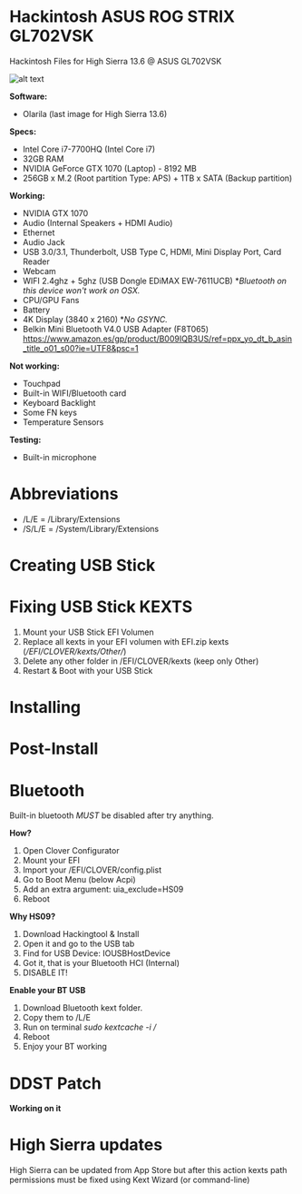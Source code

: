 # Hackintosh ASUS ROG STRIX GL702VSK
Hackintosh Files for High Sierra 13.6 @ ASUS GL702VSK

![alt text](https://raw.githubusercontent.com/zubenelakrab/Hackintosh_ASUS_GL702VSK/master/About.jpeg)

**Software:**
* Olarila (last image for High Sierra 13.6)

**Specs:**
* Intel Core i7-7700HQ (Intel Core i7)
* 32GB RAM
* NVIDIA GeForce GTX 1070 (Laptop) - 8192 MB
* 256GB x M.2 (Root partition Type: APS) + 1TB x SATA (Backup partition)

**Working:**
* NVIDIA GTX 1070
* Audio (Internal Speakers + HDMI Audio)
* Ethernet
* Audio Jack
* USB 3.0/3.1, Thunderbolt, USB Type C, HDMI, Mini Display Port, Card Reader
* Webcam
* WIFI 2.4ghz + 5ghz (USB Dongle EDiMAX EW-7611UCB) **Bluetooth on this device won't work on OSX.*
* CPU/GPU Fans
* Battery
* 4K Display (3840 x 2160) **No GSYNC.*
* Belkin Mini Bluetooth V4.0 USB Adapter (F8T065)
https://www.amazon.es/gp/product/B009IQB3US/ref=ppx_yo_dt_b_asin_title_o01_s00?ie=UTF8&psc=1

**Not working:**
* Touchpad
* Built-in WIFI/Bluetooth card
* Keyboard Backlight
* Some FN keys
* Temperature Sensors

**Testing:**
* Built-in microphone

# Abbreviations
* /L/E = /Library/Extensions
* /S/L/E = /System/Library/Extensions

# Creating USB Stick

# Fixing USB Stick KEXTS

1. Mount your USB Stick EFI Volumen
2. Replace all kexts in your EFI volumen with EFI.zip kexts (*/EFI/CLOVER/kexts/Other/*)
3. Delete any other folder in /EFI/CLOVER/kexts (keep only Other)
4. Restart & Boot with your USB Stick

# Installing


# Post-Install

# Bluetooth

Built-in bluetooth *MUST* be disabled after try anything.

**How?**
1. Open Clover Configurator
2. Mount your EFI
3. Import your /EFI/CLOVER/config.plist
4. Go to Boot Menu (below Acpi)
5. Add an extra argument: uia_exclude=HS09
6. Reboot

**Why HS09?**
1. Download Hackingtool & Install
2. Open it and go to the USB tab
3. Find for USB Device: IOUSBHostDevice
4. Got it, that is your Bluetooth HCI (Internal)
5. DISABLE IT!

**Enable your BT USB**
1. Download Bluetooth kext folder.
2. Copy them to /L/E
3. Run on terminal *sudo kextcache -i /*
4. Reboot
5. Enjoy your BT working

# DDST Patch

**Working on it**

# High Sierra updates
High Sierra can be updated from App Store but after this action kexts path permissions must be fixed using Kext Wizard (or command-line)
